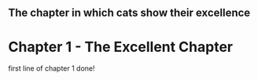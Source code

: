 ## The chapter in which cats show their excellence
# Chapter 1 - The Excellent Chapter
first line of chapter 1 done!

